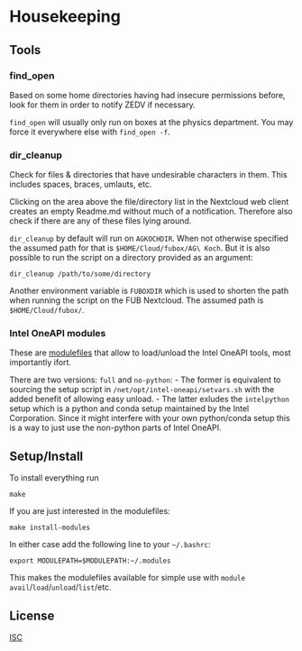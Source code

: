 # Housekeeping

## Tools

### find_open

Based on some home directories having had insecure permissions before, look for them in order to notify ZEDV if necessary.

`find_open` will usually only run on boxes at the physics department. You may force it everywhere else with `find_open -f`.

### dir_cleanup

Check for files & directories that have undesirable characters in them. This includes spaces, braces, umlauts, etc.

Clicking on the area above the file/directory list in the Nextcloud web client creates an empty Readme.md without much of a notification. Therefore also check if there are any of these files lying around.

`dir_cleanup` by default will run on `AGKOCHDIR`. When not otherwise specified the assumed path for that is `$HOME/Cloud/fubox/AG\ Koch`. But it is also possible to run the script on a directory provided as an argument:

```shell
dir_cleanup /path/to/some/directory
```

Another environment variable is `FUBOXDIR` which is used to shorten the path when running the script on the FUB Nextcloud. The assumed path is `$HOME/Cloud/fubox/`.

### Intel OneAPI modules

These are [modulefiles](https://modules.readthedocs.io/en/latest/modulefile.html) that allow to load/unload the Intel OneAPI tools, most importantly ifort.

There are two versions: `full` and `no-python`:
	- The former is equivalent to sourcing the setup script in `/net/opt/intel-oneapi/setvars.sh` with the added benefit of allowing easy unload.
	- The latter exludes the `intelpython` setup which is a python and conda setup maintained by the Intel Corporation. Since it might interfere with your own python/conda setup this is a way to just use the non-python parts of Intel OneAPI.

## Setup/Install

To install everything run

```
make
```

If you are just interested in the modulefiles:

```shell
make install-modules
```

In either case add the following line to your `~/.bashrc`:

```shell
export MODULEPATH=$MODULEPATH:~/.modules
```

This makes the modulefiles available for simple use with `module` `avail`/`load`/`unload`/`list`/etc.

## License
[ISC](https://opensource.org/licenses/ISC)

